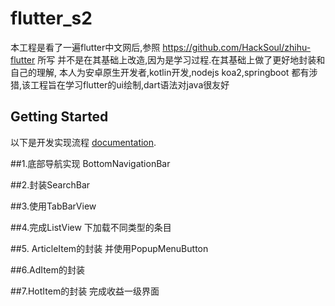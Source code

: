 # flutter_s2

本工程是看了一遍flutter中文网后,参照 https://github.com/HackSoul/zhihu-flutter 所写
并不是在其基础上改造,因为是学习过程.在其基础上做了更好地封装和自己的理解,
本人为安卓原生开发者,kotlin开发,nodejs  koa2,springboot 都有涉猎,该工程旨在学习flutter的ui绘制,dart语法对java很友好

## Getting Started

以下是开发实现流程
[documentation](https://flutterchina.club/).

##1.底部导航实现 BottomNavigationBar

##2.封装SearchBar 

##3.使用TabBarView

##4.完成ListView 下加载不同类型的条目

##5. ArticleItem的封装  并使用PopupMenuButton 

##6.AdItem的封装 

##7.HotItem的封装  完成收益一级界面


    
    
    
    
    
    
    
    
    
    
